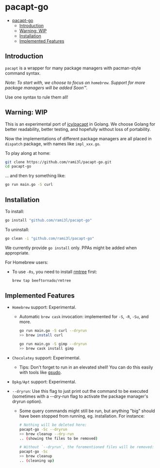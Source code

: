 # pacapt-go

- [pacapt-go](#pacapt-go)
  - [Introduction](#introduction)
  - [Warning: WIP](#warning-wip)
  - [Installation](#installation)
  - [Implemented Features](#implemented-features)

## Introduction

`pacapt` is a wrapper for many package managers with pacman-style command syntax.

_Note: To start with, we choose to focus on `homebrew`. Support for more package managers will be added Soon™._

Use one syntax to rule them all!

## Warning: WIP

This is an experimental port of [icy/pacapt] in Golang. We choose Golang for better readability, better testing, and hopefully without loss of portability.

Now the implementations of different package managers are all placed in `dispatch` package, with names like `impl_xxx.go`.

To play along at home:

```bash
git clone https://github.com/rami3l/pacapt-go.git
cd pacapt-go
```

... and then try something like:

```bash
go run main.go -S curl
```

## Installation

To install:

```bash
go install "github.com/rami3l/pacapt-go"
```

To uninstall:

```bash
go clean -i "github.com/rami3l/pacapt-go"
```

We currently provide `go install` only.
PPAs might be added when appropriate.

For Homebrew users:

- To use `-Rs`, you need to install [rmtree] first:

    ```bash
    brew tap beeftornado/rmtree
    ```

## Implemented Features

- `Homebrew` support: Experimental.
  
  - Automatic `brew cask` invocation: implemented for `-S`, `-R`, `-Su`, and more.
  
    ```bash
    go run main.go -S curl --dryrun
    >> brew install curl

    go run main.go -S gimp --dryrun
    >> brew cask install gimp
    ```

- `Chocolatey` support: Experimental.

  - Tips: Don't forget to run in an elevated shell! You can do this easily with tools like [gsudo].

- `Dpkg/Apt` support: Experimental.

- `--dryrun`: Use this flag to just print out the command to be executed (sometimes with a --dry-run flag to activate the package manager's dryrun option).

  - Some query commands might still be run, but anything "big" should have been stopped from running, eg. installation. For instance:

    ```bash
    # Nothing will be deleted here:
    pacapt-go -Sc --dryrun
    >> brew cleanup --dry-run
    .. (showing the files to be removed)

    # Without `--dryrun`, the forementioned files will be removed:
    pacapt-go -Sc
    >> brew cleanup
    .. (cleaning up)
    ```

[icy/pacapt]: https://github.com/icy/pacapt
[rmtree]: https://github.com/beeftornado/homebrew-rmtree
[gsudo]: https://github.com/gerardog/gsudo
